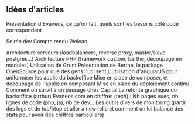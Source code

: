 ## Idées d'articles

Présentation d'Evaneos, ce qu'on fait, quels sont les besoins côté code correspondant

Soirée dev
Compte rendu Welean

Architecture serveurs (loadbalancers, reverse proxy, master/slave postgres...)
Architecture PHP (framework custom, berthe, découpage en modules)
Utilisation de Grunt
Présentation de Berthe, le package OpenSource pour que des gens l'utilisent
L'utilisation d'angularJS pour uniformiser les applis du backoffice
Mise en place de composer, et découpage de l'applis en composant
Mise en place du déploiement continu
Comment on survit à un passage chez Capital
La refonte graphique du backoffice (arthur)
Evaneos.com en chiffres (tech) : Nb pages vues, nb lignes de code (php, js), nb de dev...
Les outils divers de monitoring (partir des logs et de top/htop et aller à new relic et comment on lui balance des stats pour avoir des chiffres particuliers)